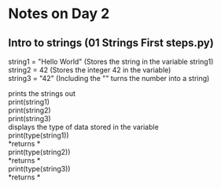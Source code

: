 # Notes on Day 2

## Intro to strings (01 Strings First steps.py)

string1 = "Hello World" (Stores the string in the variable string1)<br>
string2 = 42 (Stores the integer 42 in the variable)<br>
string3 = "42" (Including the "" turns the number into a string)<br>
<p>
prints the strings out<br>
print(string1)<br>
print(string2)<br>
print(string3)<br>
displays the type of data stored in the variable<br>
print(type(string1))<br>
*returns <class 'str'>* <br>
print(type(string2))<br>
*returns <class 'int'>* <br>
print(type(string3))<br>
*returns <class 'str'>* <br>
